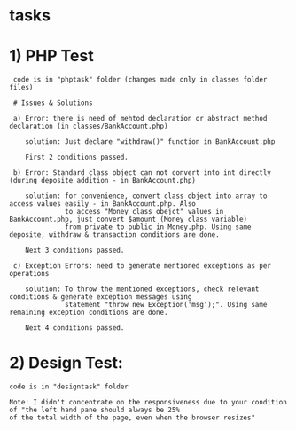 # tasks

# 1) PHP Test

     code is in "phptask" folder (changes made only in classes folder files)

     # Issues & Solutions
     
     a) Error: there is need of mehtod declaration or abstract method declaration (in classes/BankAccount.php)
  
        solution: Just declare "withdraw()" function in BankAccount.php

        First 2 conditions passed. 
     
     b) Error: Standard class object can not convert into int directly (during deposite addition - in BankAccount.php)

        solution: for convenience, convert class object into array to access values easily - in BankAccount.php. Also
                  to access "Money class obejct" values in BankAccount.php, just convert $amount (Money class variable)
                  from private to public in Money.php. Using same deposite, withdraw & transaction conditions are done. 
  
        Next 3 conditions passed.

     c) Exception Errors: need to generate mentioned exceptions as per operations

        solution: To throw the mentioned exceptions, check relevant conditions & generate exception messages using 
                  statement "throw new Exception('msg');". Using same remaining exception conditions are done.

        Next 4 conditions passed.  
                
# 2) Design Test:

    code is in "designtask" folder

    Note: I didn't concentrate on the responsiveness due to your condition of "the left hand pane should always be 25% 
    of the total width of the page, even when the browser resizes"

    
